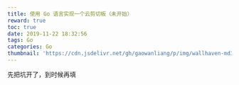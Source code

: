 ```yaml
---
title: 使用 Go 语言实现一个云剪切板（未开始）
reward: true
toc: true
date: 2019-11-22 18:32:56
tags: Go
categories: Go
thumbnail: 'https://cdn.jsdelivr.net/gh/gaowanliang/p/img/wallhaven-md3wd9.jpg'
---
```


先把坑开了，到时候再填
